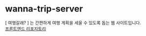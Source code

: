 # wanna-trip-server
[ 여행갈래? ] 는 간편하게 여행 계획을 세울 수 있도록 돕는 웹 사이트입니다.  
[프론트엔드 리포지토리](https://github.com/Vactor0911/wanna-trip)
